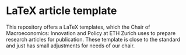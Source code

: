 # LaTeX article template

This repository offers a LaTeX templates, which the Chair of Macroeconomics: Innovation and Policy at ETH Zurich uses to prepare research articles for publication. These template is close to the standard and just has small adjustments for needs of our chair.

